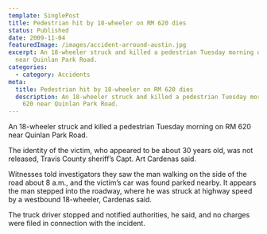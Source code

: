 ```yaml
---
template: SinglePost
title: Pedestrian hit by 18-wheeler on RM 620 dies
status: Published
date: 2009-11-04
featuredImage: /images/accident-arround-austin.jpg
excerpt: An 18-wheeler struck and killed a pedestrian Tuesday morning on RM 620
  near Quinlan Park Road.
categories:
  - category: Accidents
meta:
  title: Pedestrian hit by 18-wheeler on RM 620 dies
  description: An 18-wheeler struck and killed a pedestrian Tuesday morning on RM
    620 near Quinlan Park Road.
---
```

<!--StartFragment-->

An 18-wheeler struck and killed a pedestrian Tuesday morning on RM 620 near Quinlan Park Road.

The identity of the victim, who appeared to be about 30 years old, was not released, Travis County sheriff’s Capt. Art Cardenas said.

Witnesses told investigators they saw the man walking on the side of the road about 8 a.m., and the victim’s car was found parked nearby. It appears the man stepped into the roadway, where he was struck at highway speed by a westbound 18-wheeler, Cardenas said.

The truck driver stopped and notified authorities, he said, and no charges were filed in connection with the incident.

<!--EndFragment-->